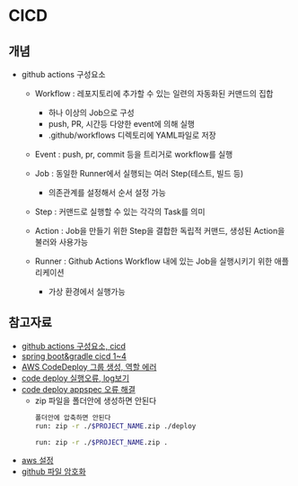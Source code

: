 # CICD
## 개념
- github actions 구성요소
	- Workflow : 레포지토리에 추가할 수 있는 일련의 자동화된 커맨드의 집합
		- 하나 이상의 Job으로 구성
		- push, PR, 시간등 다양한 event에 의해 실행
		- .github/workflows 디렉토리에 YAML파일로 저장
	
	- Event : push, pr, commit 등을 트리거로 workflow를 실행
	- Job : 동일한 Runner에서 실행되는 여러 Step(테스트, 빌드 등)
		- 의존관계를 설정해서 순서 설정 가능
	
	- Step : 커맨드로 실행할 수 있는 각각의 Task를 의미

	- Action : Job을 만들기 위한 Step을 결합한 독립적 커맨드, 생성된 Action을 불러와 사용가능

	- Runner : Github Actions Workflow 내에 있는 Job을 실행시키기 위한 애플리케이션
		- 가상 환경에서 실행가능



## 참고자료
- [github actions 구성요소, cicd](https://ji5485.github.io/post/2021-06-06/build-ci-cd-pipeline-using-github-actions/)
- [spring boot&gradle cicd 1~4](https://stalker5217.netlify.app/devops/github-action-aws-ci-cd-1/)
- [AWS CodeDeploy 그룹 생성, 역할 에러](https://velog.io/@16fekim/AWS-CodeDeploy-%EA%B7%B8%EB%A3%B9-%EC%83%9D%EC%84%B1-%EC%97%AD%ED%95%A0-%EC%97%90%EB%9F%AC)
- [code deploy 실행오류, log보기 ](https://sarc.io/index.php/aws/1327)
- [code deploy appspec 오류 해결](https://stackoverflow.com/questions/53103139/the-codedeploy-agent-did-not-find-an-appspec-file-within-the-unpacked-revision-d)
	- zip 파일을 폴더안에 생성하면 안된다	
		```zsh
		폴더안에 압축하면 안된다
		run: zip -r ./$PROJECT_NAME.zip ./deploy

		run: zip -r ./$PROJECT_NAME.zip .
		```
- [aws 설정](https://velog.io/@hwany/AWS-EC2-CodeDeploy-%EC%97%B0%EB%8F%99%ED%95%98%EA%B8%B0) 
- [github 파일 암호화](https://kimmj.github.io/git/git-secret/)
